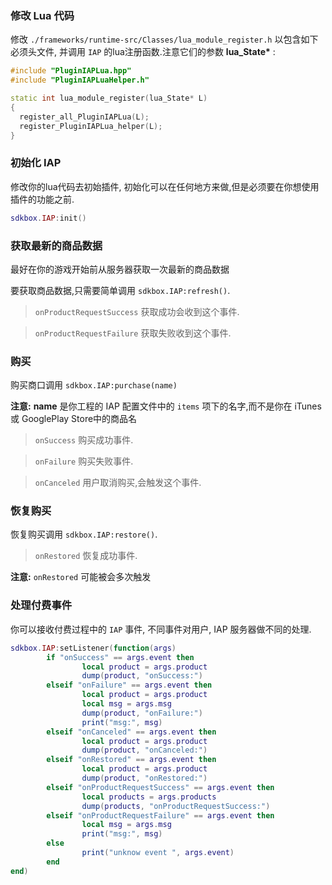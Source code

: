 ### 修改 Lua 代码
修改 `./frameworks/runtime-src/Classes/lua_module_register.h` 以包含如下必须头文件, 并调用 `IAP` 的lua注册函数.注意它们的参数 __lua_State*__ :
```cpp
#include "PluginIAPLua.hpp"
#include "PluginIAPLuaHelper.h"
```
```cpp
static int lua_module_register(lua_State* L)
{
  register_all_PluginIAPLua(L);
  register_PluginIAPLua_helper(L);
}
```

### 初始化 IAP
修改你的lua代码去初始插件, 初始化可以在任何地方来做,但是必须要在你想使用插件的功能之前.
```lua
sdkbox.IAP:init()
```

### 获取最新的商品数据
最好在你的游戏开始前从服务器获取一次最新的商品数据

要获取商品数据,只需要简单调用 `sdkbox.IAP:refresh()`.

> `onProductRequestSuccess` 获取成功会收到这个事件.

> `onProductRequestFailure` 获取失败收到这个事件.

### 购买
购买商口调用 `sdkbox.IAP:purchase(name)`

__注意:__ __name__ 是你工程的 IAP 配置文件中的 `items` 项下的名字,而不是你在 iTunes 或 GooglePlay Store中的商品名

> `onSuccess` 购买成功事件.

> `onFailure` 购买失败事件.

> `onCanceled` 用户取消购买,会触发这个事件.

### 恢复购买
恢复购买调用 `sdkbox.IAP:restore()`.

> `onRestored` 恢复成功事件.

__注意:__ `onRestored` 可能被会多次触发

### 处理付费事件
你可以接收付费过程中的 `IAP` 事件, 不同事件对用户, IAP 服务器做不同的处理.
```lua
sdkbox.IAP:setListener(function(args)
		if "onSuccess" == args.event then
				local product = args.product
				dump(product, "onSuccess:")
		elseif "onFailure" == args.event then
				local product = args.product
				local msg = args.msg
				dump(product, "onFailure:")
				print("msg:", msg)
		elseif "onCanceled" == args.event then
				local product = args.product
				dump(product, "onCanceled:")
		elseif "onRestored" == args.event then
				local product = args.product
				dump(product, "onRestored:")
		elseif "onProductRequestSuccess" == args.event then
				local products = args.products
				dump(products, "onProductRequestSuccess:")
		elseif "onProductRequestFailure" == args.event then
				local msg = args.msg
				print("msg:", msg)
		else
				print("unknow event ", args.event)
		end
end)
```
